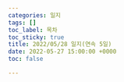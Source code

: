 ```yaml
---
categories: 일지
tags: []
toc_label: 목차
toc_sticky: true
title: 2022/05/28 일지(연속 5일)
date: 2022-05-27 15:00:00 +0000
toc: false

---
```

